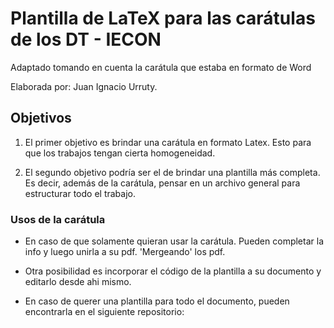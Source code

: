 # Plantilla de LaTeX para las carátulas de los DT - IECON

Adaptado tomando en cuenta la carátula que estaba en formato de Word

Elaborada por: Juan Ignacio Urruty.

## Objetivos

1) El primer objetivo es brindar una carátula en formato Latex. Esto para que
los trabajos tengan cierta homogeneidad.

2) El segundo objetivo podría ser el de brindar una plantilla más completa. Es
decir, además de la carátula, pensar en un archivo general para estructurar
todo el trabajo.

### Usos de la carátula

- En caso de que solamente quieran usar la carátula. Pueden completar la info
y luego unirla a su pdf. 'Mergeando' los pdf.

- Otra posibilidad es incorporar el código de la plantilla a su documento y
editarlo desde ahi mismo.

- En caso de querer una plantilla para todo el documento, pueden encontrarla
en el siguiente repositorio: 
